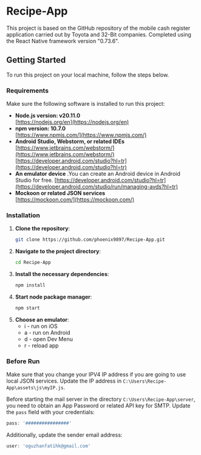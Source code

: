 # Recipe-App

This project is based on the GitHub repository of the mobile cash register application carried out by Toyota and 32-Bit companies. Completed using the React Native framework version "0.73.6".

## Getting Started

To run this project on your local machine, follow the steps below.

### Requirements

Make sure the following software is installed to run this project:

- **Node.js version: v20.11.0**  
  [https://nodejs.org/en](https://nodejs.org/en)
- **npm version: 10.7.0**  
  [https://www.npmjs.com/](https://www.npmjs.com/)
- **Android Studio, Webstorm, or related IDEs**  
  [https://www.jetbrains.com/webstorm/](https://www.jetbrains.com/webstorm/)  
  [https://developer.android.com/studio?hl=tr](https://developer.android.com/studio?hl=tr)
- **An emulator device**
  .You can create an Android device in Android Studio for free.
  [https://developer.android.com/studio?hl=tr](https://developer.android.com/studio/run/managing-avds?hl=tr)
- **Mockoon or related JSON services**  
  [https://mockoon.com/](https://mockoon.com/)

### Installation

1. **Clone the repository**:
   ```sh
   git clone https://github.com/phoenix9897/Recipe-App.git
   ```
2. **Navigate to the project directory**:
   ```sh
   cd Recipe-App
   ```
3. **Install the necessary dependencies**:
   ```sh
   npm install
   ```
4. **Start node package manager**:
   ```sh
   npm start
   ```
5. **Choose an emulator**:
   - i - run on iOS
   - a - run on Android
   - d - open Dev Menu
   - r - reload app

### Before Run

Make sure that you change your IPV4 IP address if you are going to use local JSON services. Update the IP address in `C:\Users\Recipe-App\assets\js\myIP.js`.

Before starting the mail server in the directory `C:\Users\Recipe-App\server`, you need to obtain an App Password or related API key for SMTP. Update the `pass` field with your credentials:

```js
pass: '################'
```

Additionally, update the sender email address:

```js
user: 'oguzhanfatihk@gmail.com'
```
